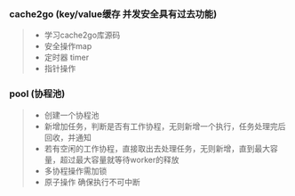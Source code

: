 ### cache2go (key/value缓存 并发安全具有过去功能)
>- 学习cache2go库源码
>- 安全操作map
>- 定时器 timer
>- 指针操作

### pool (协程池)
>- 创建一个协程池
>- 新增加任务，判断是否有工作协程，无则新增一个执行，任务处理完后回收，并通知
>- 若有空闲的工作协程，直接取出去处理任务，无则新增，直到最大容量，超过最大容量就等待worker的释放
>- 多协程操作需加锁
>- 原子操作 确保执行不可中断